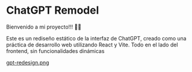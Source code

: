 # ChatGPT Remodel

Bienvenido a mi proyecto!!! 🎨✨

Este es un rediseño estático de la interfaz de ChatGPT, creado como una práctica de desarrollo web utilizando React y Vite. Todo en el lado del frontend, sin funcionalidades dinámicas

[gpt-redesign.png](https://postimg.cc/WhYhKSHP)
